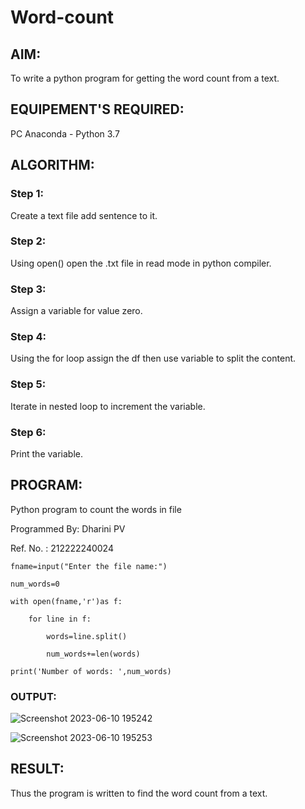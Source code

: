# Word-count
## AIM:
To write a python program for getting the word count from a text.
## EQUIPEMENT'S REQUIRED: 
PC
Anaconda - Python 3.7
## ALGORITHM: 

### Step 1:

Create a text file add sentence to it.

### Step 2: 

Using open() open the .txt file in read mode in python compiler. 

### Step 3: 

Assign a variable for value zero.

### Step 4:  

Using the for loop assign the df then use variable to split the content.

### Step 5: 

Iterate in nested loop to increment the variable.

### Step 6: 

Print the variable.

## PROGRAM:

Python program to count the words in file

Programmed By: Dharini PV

Ref. No. : 212222240024
```
fname=input("Enter the file name:")

num_words=0

with open(fname,'r')as f:
    
    for line in f:
        
        words=line.split()
        
        num_words+=len(words)

print('Number of words: ',num_words)
```
### OUTPUT:

![Screenshot 2023-06-10 195242](https://github.com/DHARINIPV/Word-count/assets/119400845/c5872df2-adae-4c4b-9d9a-97c264c15ca9)

![Screenshot 2023-06-10 195253](https://github.com/DHARINIPV/Word-count/assets/119400845/e9a31af2-99b8-4cde-b8c8-9b250446fc7f)

## RESULT:
Thus the program is written to find the word count from a text.
